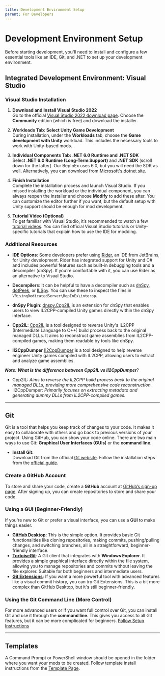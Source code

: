 ```yaml
---
title: Development Environment Setup
parent: For Developers
---
```


# Development Environment Setup

Before starting development, you'll need to install and configure a few essential tools like an IDE, Git, and .NET to set up your development environment.

## Integrated Development Environment: Visual Studio

### Visual Studio Installation

1. **Download and Install Visual Studio 2022**  
   Go to the official [Visual Studio 2022 download page](https://visualstudio.microsoft.com/). Choose the **Community** edition (which is free) and download the installer.

2. **Workloads Tab: Select Unity Game Development**  
   During installation, under the **Workloads** tab, choose the **Game development with Unity** workload. This includes the necessary tools to work with Unity-based mods. 

3. **Individual Components Tab: .NET 6.0 Runtime and .NET SDK**  
   Select **.NET 6.0 Runtime (Long-Term Support)** and **.NET SDK** (scroll down for the latter). Our BepInEx uses 6.0, but you will need the SDK as well. Alternatively, you can download from [Microsoft's dotnet site](https://dotnet.microsoft.com/en-us/download/dotnet/6.0).

4. **Finish Installation**  
   Complete the installation process and launch Visual Studio. If you missed installing the workload or the individual component, you can always reopen the installer and choose **Modify** to add these after. You can customize the editor further if you want, but the default setup with Unity support should be enough for mod development.

5. **Tutorial Video (Optional)**  
   To get familiar with Visual Studio, it’s recommended to watch a few [tutorial videos](https://www.youtube.com/watch?v=VcU2HGsxeII). You can find official Visual Studio tutorials or Unity-specific tutorials that explain how to use the IDE for modding.
   
### Additional Resources

- **IDE Options**: Some developers prefer using [Rider](https://www.jetbrains.com/rider/), an IDE from JetBrains, for Unity development. Rider has integrated support for Unity and C# and includes powerful features such as built-in debugging tools and a decompiler (dnSpy). If you’re comfortable with it, you can use Rider as an alternative to Visual Studio.

- **Decompilers**: It can be helpful to have a decompiler such as [dnSpy](https://dnspy.org/), [dotPeek](https://www.jetbrains.com/decompiler/), or [ILSpy](https://github.com/icsharpcode/ILSpy#ilspy-------). You can use these to inspect the files in `VRisingDedicatedServer\BepInEx\interop`.

- **dnSpy Plugin**: [dnspy.Cpp2IL](https://github.com/BadRyuner/dnspy.Cpp2IL) is an extension for dnSpy that enables users to view IL2CPP-compiled Unity games directly within the dnSpy interface.

- **Cpp2IL**: [Cpp2IL](https://github.com/SamboyCoding/Cpp2IL) is a tool designed to reverse Unity's IL2CPP (Intermediate Language to C++) build process back to the original managed DLLs. It aims to reconstruct game assemblies from IL2CPP-compiled games, making them readable by tools like dnSpy.

- **Il2CppDumper** [Il2CppDumper](https://github.com/Perfare/Il2CppDumper) is a tool designed to help reverse engineer Unity games compiled with IL2CPP, allowing users to extract and analyze game assemblies.

***Note: What is the difference between Cpp2IL vs Il2CppDumper***?
- Cpp2IL: *Aims to reverse the IL2CPP build process back to the original managed DLLs, providing more comprehensive code reconstruction.*
- Il2CppDumper: *Primarily focuses on extracting metadata and generating dummy DLLs from IL2CPP-compiled games.*

--- 

## Git
Git is a tool that helps you keep track of changes to your code. It makes it easy to collaborate with others and go back to previous versions of your project. Using GitHub, you can show your code online. There are two main ways to use Git: **Graphical User Interfaces (GUIs)** or the **command line**.
- **Install Git**:  
  Download Git from the official [Git website](https://git-scm.com/downloads). Follow the installation steps from the [official guide](https://git-scm.com/book/en/v2/Getting-Started-Installing-Git).
### Create a GitHub Account

To store and share your code, create a **GitHub** account at [GitHub’s sign-up page](https://github.com/join). After signing up, you can create repositories to store and share your code.


### **Using a GUI (Beginner-Friendly)**

If you're new to Git or prefer a visual interface, you can use a **GUI** to make things easier.

- **[GitHub Desktop](https://desktop.github.com/)**: This is the simple option. It provides basic Git functionalities like cloning repositories, making commits, pushing/pulling changes, and switching branches, all in a straightforward, beginner-friendly interface.
- **[TortoiseGit](https://tortoisegit.org/)**: A Git client that integrates with **Windows Explorer**. It provides a simple graphical interface directly within the file system, allowing you to manage repositories and commits without leaving the file explorer. Suitable for both beginners and intermediate users.  
- **[Git Extensions](https://gitextensions.github.io/)**: If you want a more powerful tool with advanced features like a visual commit history, you can try Git Extensions. This is a bit more complex than GitHub Desktop, but it's still beginner-friendly.

### **Using the Git Command Line (More Control)**

For more advanced users or if you want full control over Git, you can install Git and use it through the **command line**. This gives you access to all Git features, but it can be more complicated for beginners. [Follow Setup Instructions](https://git-scm.com/book/en/v2/Getting-Started-First-Time-Git-Setup)


---

## Templates
A Command Prompt or PowerShell window should be opened in the folder where you want your mods to be created. Follow template install instructions from the [Template Page](https://wiki.vrisingmods.com/dev/template.html).


